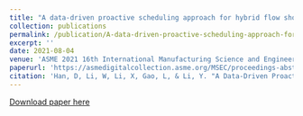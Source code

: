 ```yaml
---
title: "A data-driven proactive scheduling approach for hybrid flow shop scheduling problem"
collection: publications
permalink: /publication/A-data-driven-proactive-scheduling-approach-for-hybrid-flow-shop-scheduling-problem
excerpt: ''
date: 2021-08-04
venue: 'ASME 2021 16th International Manufacturing Science and Engineering Conference'
paperurl: 'https://asmedigitalcollection.asme.org/MSEC/proceedings-abstract/MSEC2021/V002T07A002/1115435'
citation: 'Han, D, Li, W, Li, X, Gao, L, & Li, Y. "A Data-Driven Proactive Scheduling Approach for Hybrid Flow Shop Scheduling Problem." Proceedings of the ASME 2021 16th International Manufacturing Science and Engineering Conference. Volume 2: Manufacturing Processes; Manufacturing Systems; Nano/Micro/Meso Manufacturing; Quality and Reliability. Virtual, Online. June 21–25, 2021. V002T07A002. ASME. https://doi.org/10.1115/MSEC2021-61672'
---
```


[Download paper here](https://cjme.springeropen.com/articles/10.1186/s10033-022-00683-7)